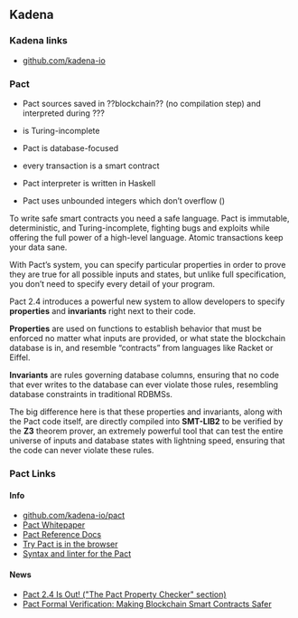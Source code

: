 ## Kadena

### Kadena links
- [github.com/kadena-io](https://github.com/kadena-io)

### Pact
- Pact sources saved in ??blockchain?? (no compilation step) and interpreted during ???
- is Turing-incomplete
- Pact is database-focused
- every transaction is a smart contract

- Pact interpreter is written in Haskell
- Pact uses unbounded integers which don’t overflow ()

To write safe smart contracts you need a safe language. Pact is immutable, deterministic, and Turing-incomplete, fighting bugs and exploits while offering the full power of a high-level language. Atomic transactions keep your data sane.

With Pact’s system, you can specify particular properties in order to prove they are true for all possible inputs and states, but unlike full specification, you don’t need to specify every detail of your program.

Pact 2.4 introduces a powerful new system to allow developers to specify **properties** and **invariants** right next to their code.

**Properties** are used on functions to establish behavior that must be enforced no matter what inputs are provided, or what state the blockchain database is in, and resemble “contracts” from languages like Racket or Eiffel. 

**Invariants** are rules governing database columns, ensuring that no code that ever writes to the database can ever violate those rules, resembling database constraints in traditional RDBMSs.

The big difference here is that these properties and invariants, along with the Pact code itself, are directly compiled into **SMT-LIB2** to be verified by the **Z3** theorem prover, an extremely powerful tool that can test the entire universe of inputs and database states with lightning speed, ensuring that the code can never violate these rules. 

### Pact Links
#### Info
- [github.com/kadena-io/pact](https://github.com/kadena-io/pact)
- [Pact Whitepaper](http://kadena.io/docs/Kadena-PactWhitepaper.pdf)
- [Pact Reference Docs](http://pact-language.readthedocs.io/)
- [Try Pact is in the browser](http://kadena.io/try-pact/)
- [Syntax and linter for the Pact](https://github.com/kadena-io/pact-atom)
#### News
- [Pact 2.4 Is Out! ("The Pact Property Checker" section)](https://medium.com/kadena-io/pact-2-4-is-out-dd88a3e7ca31)
- [Pact Formal Verification: Making Blockchain Smart Contracts Safer](https://medium.com/kadena-io/pact-formal-verification-for-blockchain-smart-contracts-done-right-889058bd8c3f)
